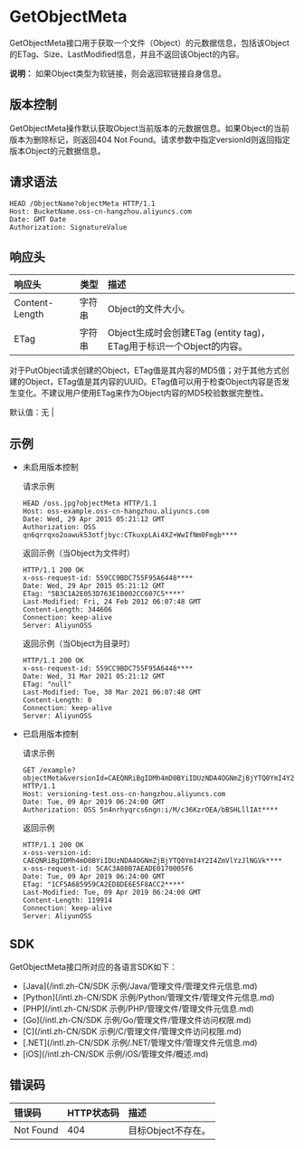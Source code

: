 # GetObjectMeta

GetObjectMeta接口用于获取一个文件（Object）的元数据信息，包括该Object的ETag、Size、LastModified信息，并且不返回该Object的内容。

**说明：** 如果Object类型为软链接，则会返回软链接自身信息。

## 版本控制

GetObjectMeta操作默认获取Object当前版本的元数据信息。如果Object的当前版本为删除标记，则返回404 Not Found。请求参数中指定versionId则返回指定版本Object的元数据信息。

## 请求语法

```
HEAD /ObjectName?objectMeta HTTP/1.1
Host: BucketName.oss-cn-hangzhou.aliyuncs.com
Date: GMT Date
Authorization: SignatureValue
```

## 响应头

|响应头|类型|描述|
|:--|--|:-|
|Content-Length|字符串|Object的文件大小。 |
|ETag|字符串|Object生成时会创建ETag \(entity tag\)，ETag用于标识一个Object的内容。

对于PutObject请求创建的Object，ETag值是其内容的MD5值；对于其他方式创建的Object，ETag值是其内容的UUID。ETag值可以用于检查Object内容是否发生变化。不建议用户使用ETag来作为Object内容的MD5校验数据完整性。

默认值：无 |

## 示例

-   未启用版本控制

    请求示例

    ```
    HEAD /oss.jpg?objectMeta HTTP/1.1
    Host: oss-example.oss-cn-hangzhou.aliyuncs.com
    Date: Wed, 29 Apr 2015 05:21:12 GMT
    Authorization: OSS qn6qrrqxo2oawuk53otfjbyc:CTkuxpLAi4XZ+WwIfNm0Fmgb****
    ```

    返回示例（当Object为文件时）

    ```
    HTTP/1.1 200 OK
    x-oss-request-id: 559CC9BDC755F95A6448****
    Date: Wed, 29 Apr 2015 05:21:12 GMT
    ETag: "5B3C1A2E053D763E1B002CC607C5****"
    Last-Modified: Fri, 24 Feb 2012 06:07:48 GMT
    Content-Length: 344606
    Connection: keep-alive
    Server: AliyunOSS
    ```

    返回示例（当Object为目录时）

    ```
    HTTP/1.1 200 OK
    x-oss-request-id: 559CC9BDC755F95A6448****
    Date: Wed, 31 Mar 2021 05:21:12 GMT
    ETag: "null"
    Last-Modified: Tue, 30 Mar 2021 06:07:48 GMT
    Content-Length: 0
    Connection: keep-alive
    Server: AliyunOSS
    ```

-   已启用版本控制

    请求示例

    ```
    GET /example?objectMeta&versionId=CAEQNRiBgIDMh4mD0BYiIDUzNDA4OGNmZjBjYTQ0YmI4Y2I4ZmVlYzJlNGVk**** HTTP/1.1
    Host: versioning-test.oss-cn-hangzhou.aliyuncs.com
    Date: Tue, 09 Apr 2019 06:24:00 GMT
    Authorization: OSS 5n4nrhyqrcs6ngn:i/M/c36KzrOEA/bBSHLllIAt****
    ```

    返回示例

    ```
    HTTP/1.1 200 OK
    x-oss-version-id: CAEQNRiBgIDMh4mD0BYiIDUzNDA4OGNmZjBjYTQ0YmI4Y2I4ZmVlYzJlNGVk****
    x-oss-request-id: 5CAC3A80B7AEADE0170005F6
    Date: Tue, 09 Apr 2019 06:24:00 GMT
    ETag: "1CF5A685959CA2ED8DE6E5F8ACC2****"
    Last-Modified: Tue, 09 Apr 2019 06:24:00 GMT
    Content-Length: 119914
    Connection: keep-alive
    Server: AliyunOSS
    ```


## SDK

GetObjectMeta接口所对应的各语言SDK如下：

-   [Java](/intl.zh-CN/SDK 示例/Java/管理文件/管理文件元信息.md)
-   [Python](/intl.zh-CN/SDK 示例/Python/管理文件/管理文件元信息.md)
-   [PHP](/intl.zh-CN/SDK 示例/PHP/管理文件/管理文件元信息.md)
-   [Go](/intl.zh-CN/SDK 示例/Go/管理文件/管理文件访问权限.md)
-   [C](/intl.zh-CN/SDK 示例/C/管理文件/管理文件访问权限.md)
-   [.NET](/intl.zh-CN/SDK 示例/.NET/管理文件/管理文件元信息.md)
-   [iOS](/intl.zh-CN/SDK 示例/iOS/管理文件/概述.md)

## 错误码

|错误码|HTTP状态码|描述|
|:--|:------|:-|
|Not Found|404|目标Object不存在。|


